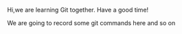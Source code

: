 Hi,we are learning Git together.
Have a good time!

We are going to record some git commands here and so on
